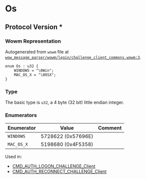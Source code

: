 # Os

## Protocol Version *

### Wowm Representation

Autogenerated from `wowm` file at [`wow_message_parser/wowm/login/challenge_client_commons.wowm:3`](https://github.com/gtker/wow_messages/tree/main/wow_message_parser/wowm/login/challenge_client_commons.wowm#L3).

```rust,ignore
enum Os : u32 {
    WINDOWS = "\0Win";
    MAC_OS_X = "\0OSX";
}
```
### Type
The basic type is `u32`, a 4 byte (32 bit) little endian integer.
### Enumerators
| Enumerator | Value  | Comment |
| --------- | -------- | ------- |
| `WINDOWS` | 5728622 (0x57696E) |  |
| `MAC_OS_X` | 5198680 (0x4F5358) |  |

Used in:
* [CMD_AUTH_LOGON_CHALLENGE_Client](cmd_auth_logon_challenge_client.md)
* [CMD_AUTH_RECONNECT_CHALLENGE_Client](cmd_auth_reconnect_challenge_client.md)

